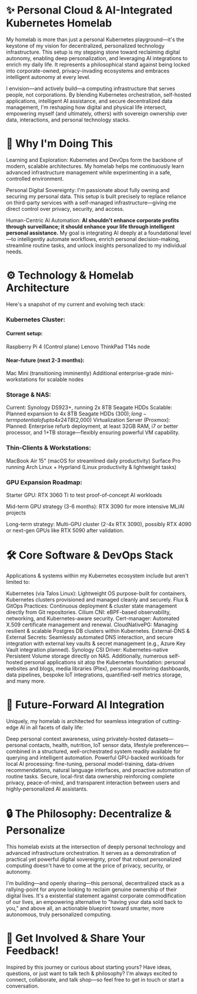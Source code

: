 # ✨ Personal Cloud & AI-Integrated Kubernetes Homelab

My homelab is more than just a personal Kubernetes playground—it's the keystone of my vision for decentralized, personalized technology infrastructure. This setup is my stepping stone toward reclaiming digital autonomy, enabling deep personalization, and leveraging AI integrations to enrich my daily life. It represents a philosophical stand against being locked into corporate-owned, privacy-invading ecosystems and embraces intelligent autonomy at every level.

I envision—and actively build—a computing infrastructure that serves people, not corporations. By blending Kubernetes orchestration, self-hosted applications, intelligent AI assistance, and secure decentralized data management, I'm reshaping how digital and physical life intersect, empowering myself (and ultimately, others) with sovereign ownership over data, interactions, and personal technology stacks.

# 🎯 Why I'm Doing This
Learning and Exploration: Kubernetes and DevOps form the backbone of modern, scalable architectures. My homelab helps me continuously learn advanced infrastructure management while experimenting in a safe, controlled environment.

Personal Digital Sovereignty: I'm passionate about fully owning and securing my personal data. This setup is built precisely to replace reliance on third-party services with a self-managed infrastructure—giving me direct control over privacy, security, and access.

Human-Centric AI Automation: **AI shouldn't enhance corporate profits through surveillance; it should enhance your life through intelligent personal assistance.** My goal is integrating AI deeply at a foundational level—to intelligently automate workflows, enrich personal decision-making, streamline routine tasks, and unlock insights personalized to my individual needs.
# ⚙️ Technology & Homelab Architecture
Here's a snapshot of my current and evolving tech stack:

### Kubernetes Cluster:
#### Current setup:
Raspberry Pi 4 (Control plane)
Lenovo ThinkPad T14s node
#### Near-future (next 2-3 months):
Mac Mini (transitioning imminently)
Additional enterprise-grade mini-workstations for scalable nodes
### Storage & NAS:
Current: Synology DS923+, running 2x 8TB Seagate HDDs
Scalable: Planned expansion to 4x 8TB Seagate HDDs ($300); long-term potential of up to 4x 24TB ($2,000)
Virtualization Server (Proxmox):
Planned: Enterprise refurb deployment, at least 32GB RAM, i7 or better processor, and 1+TB storage—flexibly ensuring powerful VM capability.
### Thin-Clients & Workstations:
MacBook Air 15" (macOS for streamlined daily productivity)
Surface Pro running Arch Linux + Hyprland (Linux productivity & lightweight tasks)
### GPU Expansion Roadmap:
Starter GPU: RTX 3060 Ti to test proof-of-concept AI workloads

Mid-term GPU strategy (3-6 months): RTX 3090 for more intensive ML/AI projects

Long-term strategy: Multi-GPU cluster (2-4x RTX 3090), possibly RTX 4090 or next-gen GPUs like RTX 5090 after validation.
# 🛠️ Core Software & DevOps Stack
Applications & systems within my Kubernetes ecosystem include but aren't limited to:

Kubernetes (via Talos Linux): Lightweight OS purpose-built for containers, Kubernetes clusters provisioned and managed cleanly and securely.
Flux & GitOps Practices: Continuous deployment & cluster state management directly from Git repositories.
Cilium CNI: eBPF-based observability, networking, and Kubernetes-aware security.
Cert-manager: Automated X.509 certificate management and renewal.
CloudNativePG: Managing resilient & scalable Postgres DB clusters within Kubernetes.
External-DNS & External Secrets: Seamlessly automated DNS interaction, and secure integration with external key vaults & secret management (e.g., Azure Key Vault integration planned).
Synology CSI Driver: Kubernetes-native Persistent Volume storage directly on NAS.
Additionally, numerous self-hosted personal applications sit atop the Kubernetes foundation: personal websites and blogs, media libraries (Plex), personal monitoring dashboards, data pipelines, bespoke IoT integrations, quantified-self metrics storage, and many more.

# 🚀 Future-Forward AI Integration
Uniquely, my homelab is architected for seamless integration of cutting-edge AI in all facets of daily life:

Deep personal context awareness, using privately-hosted datasets—personal contacts, health, nutrition, IoT sensor data, lifestyle preferences—combined in a structured, well-orchestrated system readily available for querying and intelligent automation.
Powerful GPU-backed workloads for local AI processing: fine-tuning, personal model-training, data-driven recommendations, natural language interfaces, and proactive automation of routine tasks.
Secure, local-first data ownership reinforcing complete privacy, peace-of-mind, and transparent interaction between users and highly-personalized AI assistants.
# 🔒 The Philosophy: Decentralize & Personalize
This homelab exists at the intersection of deeply personal technology and advanced infrastructure orchestration. It serves as a demonstration of practical yet powerful digital sovereignty, proof that robust personalized computing doesn't have to come at the price of privacy, security, or autonomy.

I'm building—and openly sharing—this personal, decentralized stack as a rallying-point for anyone looking to reclaim genuine ownership of their digital lives. It's a existential statement against corporate commodification of our lives, an empowering alternative to "having your data sold back to you," and above all, an actionable blueprint toward smarter, more autonomous, truly personalized computing.

# 💬 Get Involved & Share Your Feedback!
Inspired by this journey or curious about starting yours? Have ideas, questions, or just want to talk tech & philosophy? I'm always excited to connect, collaborate, and talk shop—so feel free to get in touch or start a conversation.

